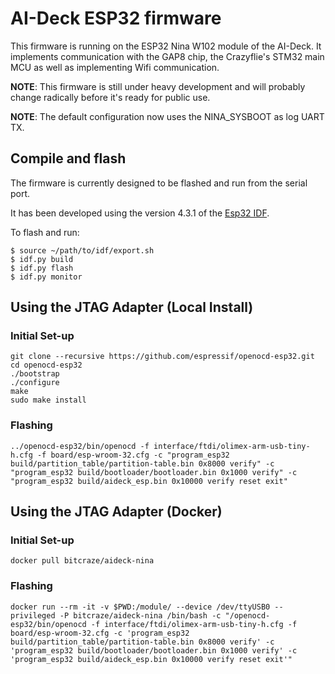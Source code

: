 # AI-Deck ESP32 firmware

This firmware is running on the ESP32 Nina W102 module of the AI-Deck. It
implements communication with the GAP8 chip, the Crazyflie's STM32 main MCU as
well as implementing Wifi communication.

**NOTE**: This firmware is still under heavy development and will probably change radically before
it's ready for public use.

**NOTE**: The default configuration now uses the NINA_SYSBOOT as log UART TX.

## Compile and flash

The firmware is currently designed to be flashed and run from the serial port.

It has been developed using the version 4.3.1 of the [Esp32 IDF].

To flash and run:
```
$ source ~/path/to/idf/export.sh
$ idf.py build
$ idf.py flash
$ idf.py monitor
```

## Using the JTAG Adapter (Local Install)

### Initial Set-up

```
git clone --recursive https://github.com/espressif/openocd-esp32.git
cd openocd-esp32
./bootstrap
./configure
make
sudo make install
```

### Flashing

```
../openocd-esp32/bin/openocd -f interface/ftdi/olimex-arm-usb-tiny-h.cfg -f board/esp-wroom-32.cfg -c "program_esp32 build/partition_table/partition-table.bin 0x8000 verify" -c "program_esp32 build/bootloader/bootloader.bin 0x1000 verify" -c "program_esp32 build/aideck_esp.bin 0x10000 verify reset exit"
```

## Using the JTAG Adapter (Docker)

### Initial Set-up

```
docker pull bitcraze/aideck-nina
```

### Flashing

```
docker run --rm -it -v $PWD:/module/ --device /dev/ttyUSB0 --privileged -P bitcraze/aideck-nina /bin/bash -c "/openocd-esp32/bin/openocd -f interface/ftdi/olimex-arm-usb-tiny-h.cfg -f board/esp-wroom-32.cfg -c 'program_esp32 build/partition_table/partition-table.bin 0x8000 verify' -c 'program_esp32 build/bootloader/bootloader.bin 0x1000 verify' -c 'program_esp32 build/aideck_esp.bin 0x10000 verify reset exit'"
```

[Esp32 IDF]: https://github.com/espressif/esp-idf.git
